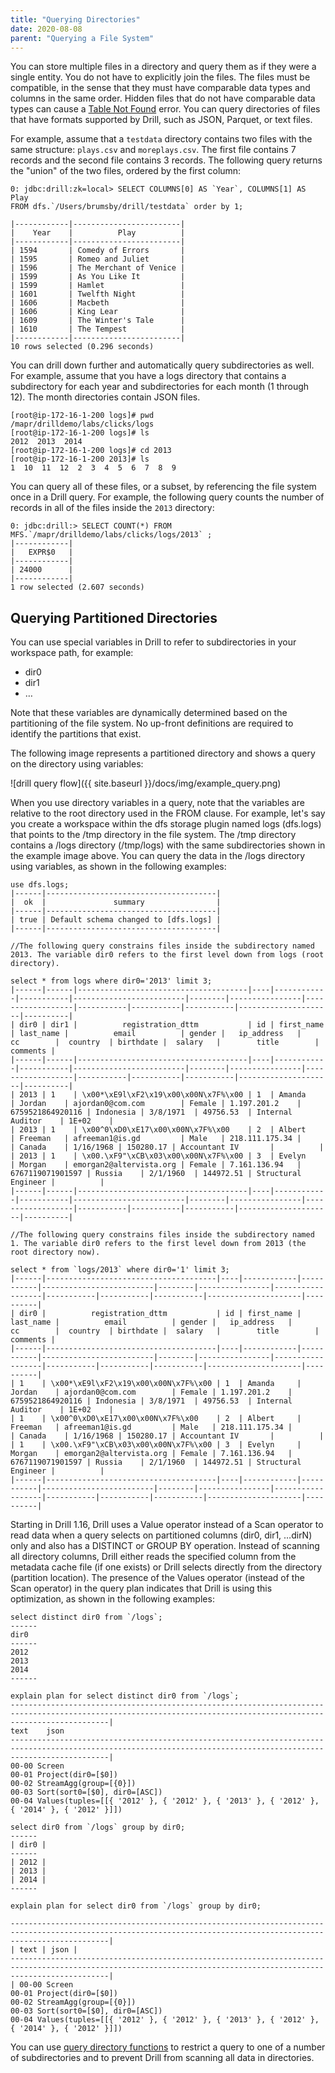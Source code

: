 ```yaml
---
title: "Querying Directories"
date: 2020-08-08
parent: "Querying a File System"
---
```

You can store multiple files in a directory and query them as if they were a
single entity. You do not have to explicitly join the files. The files must be
compatible, in the sense that they must have comparable data types and columns
in the same order. Hidden files that do not have comparable data types can cause a [Table Not Found]({{site.baseurl}}/docs/troubleshooting/#table-not-found) error. You can query directories of files that have formats supported by Drill, such as JSON, Parquet, or text files. 

For example, assume that a `testdata` directory contains two files with the
same structure: `plays.csv` and `moreplays.csv`. The first file contains 7
records and the second file contains 3 records. The following query returns
the "union" of the two files, ordered by the first column:

    0: jdbc:drill:zk=local> SELECT COLUMNS[0] AS `Year`, COLUMNS[1] AS Play 
    FROM dfs.`/Users/brumsby/drill/testdata` order by 1;
 
    |------------|------------------------|
    |    Year    |          Play          |
    |------------|------------------------|
    | 1594       | Comedy of Errors       |
    | 1595       | Romeo and Juliet       |
    | 1596       | The Merchant of Venice |
    | 1599       | As You Like It         |
    | 1599       | Hamlet                 |
    | 1601       | Twelfth Night          |
    | 1606       | Macbeth                |
    | 1606       | King Lear              |
    | 1609       | The Winter's Tale      |
    | 1610       | The Tempest            |
    |------------|------------------------|
    10 rows selected (0.296 seconds)

You can drill down further and automatically query subdirectories as well. For
example, assume that you have a logs directory that contains a subdirectory
for each year and subdirectories for each month (1 through 12). The month
directories contain JSON files.

    [root@ip-172-16-1-200 logs]# pwd
    /mapr/drilldemo/labs/clicks/logs
    [root@ip-172-16-1-200 logs]# ls
    2012  2013  2014
    [root@ip-172-16-1-200 logs]# cd 2013
    [root@ip-172-16-1-200 2013]# ls
    1  10  11  12  2  3  4  5  6  7  8  9

You can query all of these files, or a subset, by referencing the file system
once in a Drill query. For example, the following query counts the number of
records in all of the files inside the `2013` directory:

    0: jdbc:drill:> SELECT COUNT(*) FROM MFS.`/mapr/drilldemo/labs/clicks/logs/2013` ;
    |------------|
    |   EXPR$0   |
    |------------|
    | 24000      |
    |------------|
    1 row selected (2.607 seconds)  

## Querying Partitioned Directories  

You can use special variables in Drill to refer to subdirectories in your
workspace path, for example:

  * dir0
  * dir1
  * …

Note that these variables are dynamically determined based on the partitioning
of the file system. No up-front definitions are required to identify the partitions
that exist. 

The following image represents a partitioned directory and shows a query
on the directory using variables:

![drill query flow]({{ site.baseurl }}/docs/img/example_query.png)  

When you use directory variables in a query, note that the variables are relative to the root directory used in the FROM clause. For example, let's say you create a workspace within the dfs storage plugin named logs (dfs.logs) that points
to the /tmp directory in the file system. The /tmp directory contains a /logs directory (/tmp/logs)
with the same subdirectories shown in the example image above. You can query the data in the /logs directory using variables, as shown in the following examples:  

	use dfs.logs;
	|------|--------------------------------------|
	|  ok  |               summary                |
	|------|--------------------------------------|
	| true | Default schema changed to [dfs.logs] |
	|------|--------------------------------------|  

	//The following query constrains files inside the subdirectory named 2013. The variable dir0 refers to the first level down from logs (root directory).  

	select * from logs where dir0='2013' limit 3;
	|------|------|--------------------------------------|----|------------|-----------|-------------------------|--------|----------------|------------------|-----------|-----------|-----------|---------------------|----------|
	| dir0 | dir1 |          registration_dttm           | id | first_name | last_name |          email          | gender |   ip_address   |        cc        |  country  | birthdate |  salary   |        title        | comments |
	|------|------|--------------------------------------|----|------------|-----------|-------------------------|--------|----------------|------------------|-----------|-----------|-----------|---------------------|----------|
	| 2013 | 1    | \x00*\xE9l\xF2\x19\x00\x00N\x7F%\x00 | 1  | Amanda     | Jordan    | ajordan0@com.com        | Female | 1.197.201.2    | 6759521864920116 | Indonesia | 3/8/1971  | 49756.53  | Internal Auditor    | 1E+02    |
	| 2013 | 1    | \x00^0\xD0\xE17\x00\x00N\x7F%\x00    | 2  | Albert     | Freeman   | afreeman1@is.gd         | Male   | 218.111.175.34 |                  | Canada    | 1/16/1968 | 150280.17 | Accountant IV       |          |
	| 2013 | 1    | \x00.\xF9"\xCB\x03\x00\x00N\x7F%\x00 | 3  | Evelyn     | Morgan    | emorgan2@altervista.org | Female | 7.161.136.94   | 6767119071901597 | Russia    | 2/1/1960  | 144972.51 | Structural Engineer |          |
	|------|------|--------------------------------------|----|------------|-----------|-------------------------|--------|----------------|------------------|-----------|-----------|-----------|---------------------|----------|  

	//The following query constrains files inside the subdirectory named 1. The variable dir0 refers to the first level down from 2013 (the root directory now).  

	select * from `logs/2013` where dir0='1' limit 3;
	|------|--------------------------------------|----|------------|-----------|-------------------------|--------|----------------|------------------|-----------|-----------|-----------|---------------------|----------|
	| dir0 |          registration_dttm           | id | first_name | last_name |          email          | gender |   ip_address   |        cc        |  country  | birthdate |  salary   |        title        | comments |
	|------|--------------------------------------|----|------------|-----------|-------------------------|--------|----------------|------------------|-----------|-----------|-----------|---------------------|----------|
	| 1    | \x00*\xE9l\xF2\x19\x00\x00N\x7F%\x00 | 1  | Amanda     | Jordan    | ajordan0@com.com        | Female | 1.197.201.2    | 6759521864920116 | Indonesia | 3/8/1971  | 49756.53  | Internal Auditor    | 1E+02    |
	| 1    | \x00^0\xD0\xE17\x00\x00N\x7F%\x00    | 2  | Albert     | Freeman   | afreeman1@is.gd         | Male   | 218.111.175.34 |                  | Canada    | 1/16/1968 | 150280.17 | Accountant IV       |          |
	| 1    | \x00.\xF9"\xCB\x03\x00\x00N\x7F%\x00 | 3  | Evelyn     | Morgan    | emorgan2@altervista.org | Female | 7.161.136.94   | 6767119071901597 | Russia    | 2/1/1960  | 144972.51 | Structural Engineer |          |
	|------|--------------------------------------|----|------------|-----------|-------------------------|--------|----------------|------------------|-----------|-----------|-----------|---------------------|----------|   

Starting in Drill 1.16, Drill uses a Value operator instead of a Scan operator to read data when a query selects on partitioned columns (dir0, dir1, …dirN) only and also has a DISTINCT or GROUP BY operation. Instead of scanning all directory columns, Drill either reads the specified column from the metadata cache file (if one exists) or Drill selects directly from the directory (partition location). The presence of the Values operator (instead of the Scan operator) in the query plan indicates that Drill is using this optimization, as shown in the following examples:  

	select distinct dir0 from `/logs`;
	------
	dir0
	------
	2012
	2013
	2014
	------
	
	explain plan for select distinct dir0 from `/logs`;
	------------------------------------------------------------------------------------------------------------------------------------------------------------------|
	text	json
	------------------------------------------------------------------------------------------------------------------------------------------------------------------|
	00-00 Screen
	00-01 Project(dir0=[$0])
	00-02 StreamAgg(group=[{0}])
	00-03 Sort(sort0=[$0], dir0=[ASC])
	00-04 Values(tuples=[[{ '2012' }, { '2012' }, { '2013' }, { '2012' }, { '2014' }, { '2012' }]])

	select dir0 from `/logs` group by dir0;
	------
	| dir0 |
	------
	| 2012 |
	| 2013 |
	| 2014 |
	------

	explain plan for select dir0 from `/logs` group by dir0;
	
	------------------------------------------------------------------------------------------------------------------------------------------------------------------|
	| text | json |
	------------------------------------------------------------------------------------------------------------------------------------------------------------------|
	| 00-00 Screen
	00-01 Project(dir0=[$0])
	00-02 StreamAgg(group=[{0}])
	00-03 Sort(sort0=[$0], dir0=[ASC])
	00-04 Values(tuples=[[{ '2012' }, { '2012' }, { '2013' }, { '2012' }, { '2014' }, { '2012' }]])

 
You can use [query directory functions]({{site.baseurl}}/docs/query-directory-functions/) to restrict a query to one of a number of subdirectories and to prevent Drill from scanning all data in directories.

